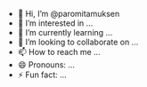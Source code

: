 - 👋 Hi, I’m @paromitamuksen
- 👀 I’m interested in ...
- 🌱 I’m currently learning ...
- 💞️ I’m looking to collaborate on ...
- 📫 How to reach me ...
- 😄 Pronouns: ...
- ⚡ Fun fact: ...

<!---
paromitamuksen/paromitamuksen is a ✨ special ✨ repository because its `README.md` (this file) appears on your GitHub profile.
You can click the Preview link to take a look at your changes.
--->

